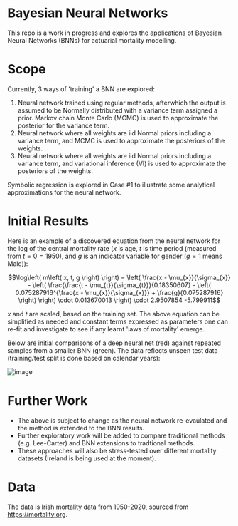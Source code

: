 # Bayesian Neural Networks

This repo is a work in progress and explores the applications of Bayesian Neural Networks (BNNs) for actuarial mortality modelling.

# Scope

Currently, 3 ways of 'training' a BNN are explored:
1. Neural network trained using regular methods, afterwhich the output is assumed to be Normally distributed with a variance term assigned a prior. Markov chain Monte Carlo (MCMC) is used to approximate the posterior for the variance term.
2. Neural network where all weights are iid Normal priors including a variance term, and MCMC is used to approximate the posteriors of the weights.
3. Neural network where all weights are iid Normal priors including a variance term, and variational inference (VI) is used to approximate the posteriors of the weights.

Symbolic regression is explored in Case #1 to illustrate some analytical approximations for the neural network.

# Initial Results

Here is an example of a discovered equation from the neural network for the log of the central mortality rate ($x$ is age, $t$ is time period (measured from $t=0=1950$), and $g$ is an indicator variable for gender ($g=1$ means Male)):

$$\log\left( m\left( x, t, g \right) \right) = \left( \frac{x - \mu_{x}}{\sigma_{x}} - \left( \frac{\frac{t - \mu_{t}}{\sigma_{t}}}{0.18350607} - \left( 0.075287916^{\frac{x - \mu_{x}}{\sigma_{x}}} + \frac{g}{0.075287916} \right) \right) \cdot 0.013670013 \right) \cdot 2.9507854 -5.799911$$

$x$ and $t$ are scaled, based on the training set. The above equation can be simplified as needed and constant terms expressed as parameters one can re-fit and investigate to see if any learnt 'laws of mortality' emerge.

Below are initial comparisons of a deep neural net (red) against repeated samples from a smaller BNN (green). The data reflects unseen test data (training/test split is done based on calendar years):

![image](https://github.com/patrickm663/thesis/assets/77886027/094db806-de6f-458d-8346-cdeee4225c2b)

# Further Work

- The above is subject to change as the neural network re-evaulated and the method is extended to the BNN results.
- Further exploratory work will be added to compare traditional methods (e.g. Lee-Carter) and BNN extensions to tradtional methods.
- These approaches will also be stress-tested over different mortality datasets (Ireland is being used at the moment).

# Data

The data is Irish mortality data from 1950-2020, sourced from https://mortality.org.
